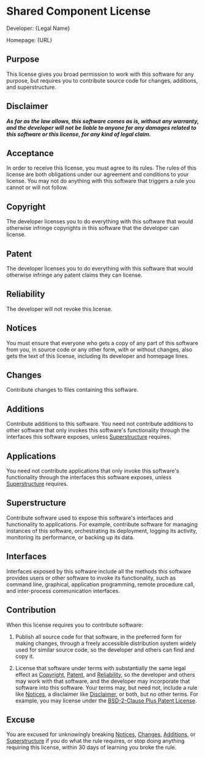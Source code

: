 # Shared Component License

Developer: {Legal Name}

<!-- The developer could be an individual, but more likely a legal entity. -->

Homepage: {URL}

<!-- Inspired by the "Source Code" notice line at the top of Parity.  Developers have been confused about what to put in the Source Code line.  Homepage and a URL placeholder should clear things up. -->

## Purpose

<!-- See https://writing.kemitchell.com/2019/01/10/Discipline-Stated-Purpose.html -->

This license gives you broad permission to work with this software for any purpose, but requires you to contribute source code for changes, additions, and superstructure.

<!-- Compare Parity, which does not make any permissive allowance for applications integrating the software being licensed: "This license lets you use and share this software for free, as long as you contribute software you make with it." -->

## Disclaimer

***As far as the law allows, this software comes as is, without any warranty, and the developer will not be liable to anyone for any damages related to this software or this license, for any kind of legal claim.***

<!-- Plain text renderings of the license should use symbols, like asterisks, rather than ALL CAPS, for conspicuity. -->

## Acceptance

In order to receive this license, you must agree to its rules.  The rules of this license are both obligations under our agreement and conditions to your license.  You may not do anything with this software that triggers a rule you cannot or will not follow.

<!-- Because the license puts significant obligations on the licensee, we need to dispel confusion about legal characterization and remedies. To head off wasteful arguments in uncharted legal territory, expressly recite both contract and license.  The terms alone cannot establish contract. But in the likely event that facts do, clarify the consequences. -->

<!-- The final sentence goes to impossibility and frustration.  It may not be necessary, but we'd all better avoid the argument. -->

## Copyright

The developer licenses you to do everything with this software that would otherwise infringe copyrights in this software that the developer can license.

## Patent

The developer licenses you to do everything with this software that would otherwise infringe any patent claims they can license.

<!-- Note the absence of any scope restriction, like Apache 2.0's limit to patents readings on the version to which someone contributed. First, that kind of scope language isn't particularly assuring.  It's often unclear how to tell what patents get covered, even with revision control data to hand.  Second, the primary use case for this license is entity licensors, who can do a single outbound patent analysis.  -->

<!-- Note that Contributing requires a strong patent grant. -->

## Reliability

The developer will not revoke this license.

<!-- Express irrevocability.  Note that headings are _not_ disclaimed, and Reliance evokes the relevant legal concept. -->

## Notices

You must ensure that everyone who gets a copy of any part of this software from you, in source code or any other form, with or without changes, also gets the text of this license, including its developer and homepage lines.

<!-- An orthodox open source style attribution condition. -->

## Changes

Contribute changes to files containing this software.

<!-- Designed to approximate MPL 2.0 style copyleft. -->

## Additions

Contribute additions to this software.  You need not contribute additions to other software that only invokes this software's functionality through the interfaces this software exposes, unless [Superstructure](#superstructure) requires.

<!-- Designed to sweep optimizations, functionality adds, and other improvements to the licensed software. -->

## Applications

You need not contribute applications that only invoke this software's functionality through the interfaces this software exposes, unless [Superstructure](#superstructure) requires.

<!-- Makes the selective nature of the copyleft rules explicit. -->

<!-- Compare MongoDB's statements on AGPLv3 https://www.mongodb.com/blog/post/the-agpl and SSPLv1 https://www.mongodb.com/licensing/server-side-public-license/faq#implications -->

## Superstructure

<!-- Other terms considered: "extensions", "framing" -->

Contribute software used to expose this software's interfaces and functionality to applications.  For example, contribute software for managing instances of this software, orchestrating its deployment, logging its activity, monitoring its performance, or backing up its data.

<!-- Note the parallelism of "functionality" and "interfaces" with Applications and Additions. -->

<!-- The examples list cannot but restrict the more general language of the sentence before it. -->

<!-- Compare the illustrative list in the definition of "Service Source Code" in section 13 of SSPLv2:  management software, user interfaces, application program interfaces, automation software, monitoring software, backup software, and host orchestration software" -->

## Interfaces

Interfaces exposed by this software include all the methods this software provides users or other software to invoke its functionality, such as command line, graphical, application programming, remote procedure call, and inter-process communication interfaces.

## Contribution

When this license requires you to contribute software:

<!-- This language functions like a defined term, without falling back on lawyerly conventions that alienate non-lawyer readers. -->

1.  Publish all source code for that software, in the preferred form for making changes, through a freely accessible distribution system widely used for similar source code, so the developer and others can find and copy it.

<!-- FSF has objected to licenses that require sending code back to the licensor specifically. -->

<!-- On criterion 10 of the Open Source Definition, see https://writing.kemitchell.com/2018/11/05/OSD-Copyleft-Regulation.html#technology-neutrality -->

2.  License that software under terms with substantially the same legal effect as [Copyright](#copyright), [Patent](#patent), and [Reliability](#reliability), so the developer and others may work with that software, and the developer may incorporate that software into this software.  Your terms may, but need not, include a rule like [Notices](#notices), a disclaimer like [Disclaimer](#disclaimer), or both, but no other terms.  For example, you may license under the [BSD-2-Clause Plus Patent License](https://spdx.org/licenses/BSD-2-Clause-Patent.html).

<!-- Note that BSD-2-Clause-Patent's patent grant follows Apache 2.0's approach to scope. -->

## Excuse

You are excused for unknowingly breaking [Notices](#notices), [Changes](#changes), [Additions](#additions), or [Superstructure](#superstructure) if you do what the rule requires, or stop doing anything requiring this license, within 30 days of learning you broke the rule.

<!-- This language permits multiple excuses, so long as the rule breaker doesn't know about their breach on account of factual circumstances, rather than ignorance of the license terms.  First notice of any violation will make a licensee aware of the license terms. -->
